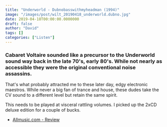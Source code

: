 ```yaml
---
title: "Underworld - Dubnobasswithmyheadman (1994)"
image: "/images/post/wilt_20190418_underworld.dubno.jpg"
date: 2019-04-18T00:00:00.0000000
draft: false
author: "David"
tags: []
categories: ["Listen"]
---
```

### Cabaret Voltaire sounded like a precursor to the Underworld sound way back in the late 70's, early 80's. While not nearly as accessible they were the original conventional noise assassins.

 That's what probably attracted me to these later day, edgy electronic maestros. While never a big fan of trance and house, these dudes take the CV sound to a different level but retain the same spirit.

 This needs to be played at visceral rattling volumes. I picked up the 2xCD deluxe edition for a couple of bucks.

-  [Allmusic.com - Review](https://www.allmusic.com/album/dubnobasswithmyheadman-mw0000120354)